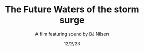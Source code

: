 ---
title: The Future Waters of the storm surge
subtitle: A film featuring sound by BJ Nilsen
meta1: Sonic Acts Festival
meta2: Amsterdam, 15-16 October 2022
gallery: Sonic Acts Festival
exhibition: Amsterdam, 15-16 October 2022
date: 12/2/23
thumbnail: betweenbullet.jpg
related: ['grief-interval', 'future-waters', 'dark-matter-radio']
category: ['films']
---